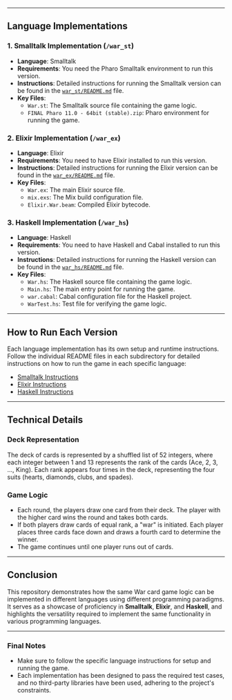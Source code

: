 
---

## Language Implementations

### 1. Smalltalk Implementation (`/war_st`)

- **Language**: Smalltalk
- **Requirements**: You need the Pharo Smalltalk environment to run this version.
- **Instructions**: Detailed instructions for running the Smalltalk version can be found in the [`war_st/README.md`](war_st/README.md) file.
- **Key Files**:
  - `War.st`: The Smalltalk source file containing the game logic.
  - `FINAL Pharo 11.0 - 64bit (stable).zip`: Pharo environment for running the game.

### 2. Elixir Implementation (`/war_ex`)

- **Language**: Elixir
- **Requirements**: You need to have Elixir installed to run this version.
- **Instructions**: Detailed instructions for running the Elixir version can be found in the [`war_ex/README.md`](war_ex/README.md) file.
- **Key Files**:
  - `War.ex`: The main Elixir source file.
  - `mix.exs`: The Mix build configuration file.
  - `Elixir.War.beam`: Compiled Elixir bytecode.

### 3. Haskell Implementation (`/war_hs`)

- **Language**: Haskell
- **Requirements**: You need to have Haskell and Cabal installed to run this version.
- **Instructions**: Detailed instructions for running the Haskell version can be found in the [`war_hs/README.md`](war_hs/README.md) file.
- **Key Files**:
  - `War.hs`: The Haskell source file containing the game logic.
  - `Main.hs`: The main entry point for running the game.
  - `war.cabal`: Cabal configuration file for the Haskell project.
  - `WarTest.hs`: Test file for verifying the game logic.

---

## How to Run Each Version

Each language implementation has its own setup and runtime instructions. Follow the individual README files in each subdirectory for detailed instructions on how to run the game in each specific language:

- [Smalltalk Instructions](war_st/README.md)
- [Elixir Instructions](war_ex/README.md)
- [Haskell Instructions](war_hs/README.md)

---

## Technical Details

### Deck Representation

The deck of cards is represented by a shuffled list of 52 integers, where each integer between 1 and 13 represents the rank of the cards (Ace, 2, 3, ..., King). Each rank appears four times in the deck, representing the four suits (hearts, diamonds, clubs, and spades). 

### Game Logic

- Each round, the players draw one card from their deck. The player with the higher card wins the round and takes both cards.
- If both players draw cards of equal rank, a "war" is initiated. Each player places three cards face down and draws a fourth card to determine the winner.
- The game continues until one player runs out of cards.

---

## Conclusion

This repository demonstrates how the same War card game logic can be implemented in different languages using different programming paradigms. It serves as a showcase of proficiency in **Smalltalk**, **Elixir**, and **Haskell**, and highlights the versatility required to implement the same functionality in various programming languages.

---

### Final Notes

- Make sure to follow the specific language instructions for setup and running the game.
- Each implementation has been designed to pass the required test cases, and no third-party libraries have been used, adhering to the project's constraints.

